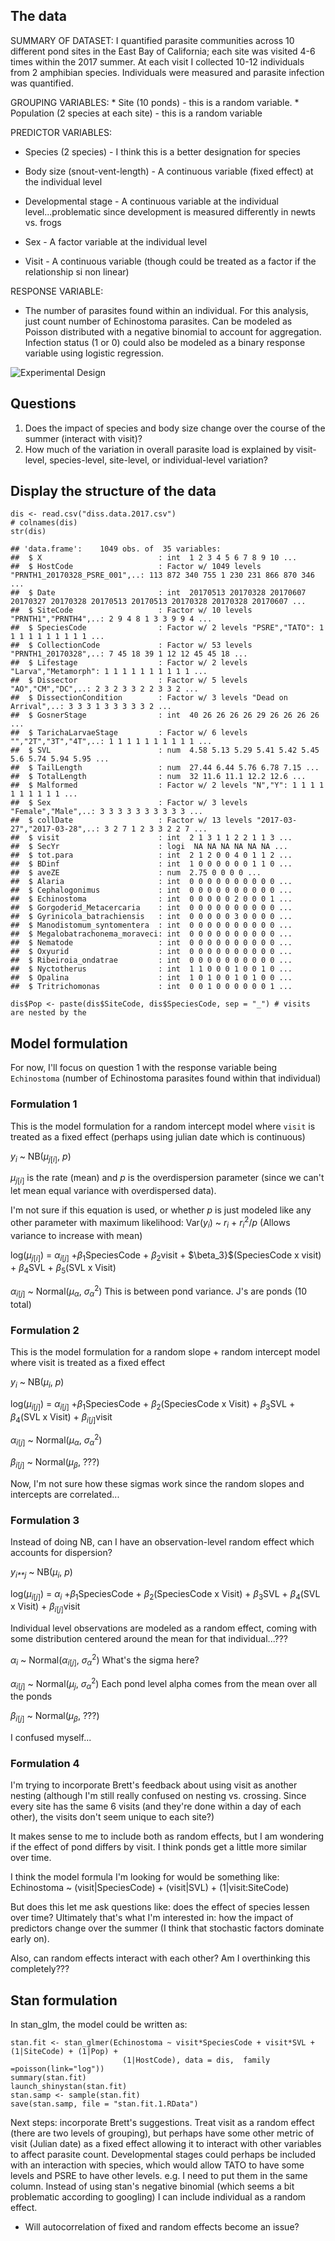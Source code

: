 The data
--------

SUMMARY OF DATASET: I quantified parasite communities across 10
different pond sites in the East Bay of California; each site was
visited 4-6 times within the 2017 summer. At each visit I collected
10-12 individuals from 2 amphibian species. Individuals were measured
and parasite infection was quantified.

GROUPING VARIABLES: \* Site (10 ponds) - this is a random variable. \*
Population (2 species at each site) - this is a random variable

PREDICTOR VARIABLES:

-   Species (2 species) - I think this is a better designation for
    species

-   Body size (snout-vent-length) - A continuous variable (fixed effect)
    at the individual level

-   Developmental stage - A continuous variable at the individual
    level...problematic since development is measured differently in
    newts vs. frogs

-   Sex - A factor variable at the individual level

-   Visit - A continuous variable (though could be treated as a factor
    if the relationship si non linear)

RESPONSE VARIABLE:

-   The number of parasites found within an individual. For this
    analysis, just count number of Echinostoma parasites. Can be modeled
    as Poisson distributed with a negative binomial to account for
    aggregation. Infection status (1 or 0) could also be modeled as a
    binary response variable using logistic regression.

![Experimental Design](%22ip_4_figure1_expdesign.pdf%22)

Questions
---------

1.  Does the impact of species and body size change over the course of
    the summer (interact with visit)?
2.  How much of the variation in overall parasite load is explained by
    visit-level, species-level, site-level, or individual-level
    variation?

Display the structure of the data
---------------------------------

    dis <- read.csv("diss.data.2017.csv")
    # colnames(dis)
    str(dis)

    ## 'data.frame':    1049 obs. of  35 variables:
    ##  $ X                          : int  1 2 3 4 5 6 7 8 9 10 ...
    ##  $ HostCode                   : Factor w/ 1049 levels "PRNTH1_20170328_PSRE_001",..: 113 872 340 755 1 230 231 866 870 346 ...
    ##  $ Date                       : int  20170513 20170328 20170607 20170327 20170328 20170513 20170513 20170328 20170328 20170607 ...
    ##  $ SiteCode                   : Factor w/ 10 levels "PRNTH1","PRNTH4",..: 2 9 4 8 1 3 3 9 9 4 ...
    ##  $ SpeciesCode                : Factor w/ 2 levels "PSRE","TATO": 1 1 1 1 1 1 1 1 1 1 ...
    ##  $ CollectionCode             : Factor w/ 53 levels "PRNTH1_20170328",..: 7 45 18 39 1 12 12 45 45 18 ...
    ##  $ Lifestage                  : Factor w/ 2 levels "Larva","Metamorph": 1 1 1 1 1 1 1 1 1 1 ...
    ##  $ Dissector                  : Factor w/ 5 levels "AO","CM","DC",..: 2 3 2 3 3 2 2 3 3 2 ...
    ##  $ DissectionCondition        : Factor w/ 3 levels "Dead on Arrival",..: 3 3 3 1 3 3 3 3 3 2 ...
    ##  $ GosnerStage                : int  40 26 26 26 26 29 26 26 26 26 ...
    ##  $ TarichaLarvaeStage         : Factor w/ 6 levels "","2T","3T","4T",..: 1 1 1 1 1 1 1 1 1 1 ...
    ##  $ SVL                        : num  4.58 5.13 5.29 5.41 5.42 5.45 5.6 5.74 5.94 5.95 ...
    ##  $ TailLength                 : num  27.44 6.44 5.76 6.78 7.15 ...
    ##  $ TotalLength                : num  32 11.6 11.1 12.2 12.6 ...
    ##  $ Malformed                  : Factor w/ 2 levels "N","Y": 1 1 1 1 1 1 1 1 1 1 ...
    ##  $ Sex                        : Factor w/ 3 levels "Female","Male",..: 3 3 3 3 3 3 3 3 3 3 ...
    ##  $ collDate                   : Factor w/ 13 levels "2017-03-27","2017-03-28",..: 3 2 7 1 2 3 3 2 2 7 ...
    ##  $ visit                      : int  2 1 3 1 1 2 2 1 1 3 ...
    ##  $ SecYr                      : logi  NA NA NA NA NA NA ...
    ##  $ tot.para                   : int  2 1 2 0 0 4 0 1 1 2 ...
    ##  $ BDinf                      : int  1 0 0 0 0 0 0 1 1 0 ...
    ##  $ aveZE                      : num  2.75 0 0 0 0 ...
    ##  $ Alaria                     : int  0 0 0 0 0 0 0 0 0 0 ...
    ##  $ Cephalogonimus             : int  0 0 0 0 0 0 0 0 0 0 ...
    ##  $ Echinostoma                : int  0 0 0 0 0 2 0 0 0 1 ...
    ##  $ Gorgoderid_Metacercaria    : int  0 0 0 0 0 0 0 0 0 0 ...
    ##  $ Gyrinicola_batrachiensis   : int  0 0 0 0 0 3 0 0 0 0 ...
    ##  $ Manodistomum_syntomentera  : int  0 0 0 0 0 0 0 0 0 0 ...
    ##  $ Megalobatrachonema_moraveci: int  0 0 0 0 0 0 0 0 0 0 ...
    ##  $ Nematode                   : int  0 0 0 0 0 0 0 0 0 0 ...
    ##  $ Oxyurid                    : int  0 0 0 0 0 0 0 0 0 0 ...
    ##  $ Ribeiroia_ondatrae         : int  0 0 0 0 0 0 0 0 0 0 ...
    ##  $ Nyctotherus                : int  1 1 0 0 0 1 0 0 1 0 ...
    ##  $ Opalina                    : int  1 0 1 0 0 1 0 1 0 0 ...
    ##  $ Tritrichomonas             : int  0 0 1 0 0 0 0 0 0 1 ...

    dis$Pop <- paste(dis$SiteCode, dis$SpeciesCode, sep = "_") # visits are nested by the

Model formulation
-----------------

For now, I'll focus on question 1 with the response variable being
`Echinostoma` (number of Echinostoma parasites found within that
individual)

### Formulation 1

This is the model formulation for a random intercept model where `visit`
is treated as a fixed effect (perhaps using julian date which is
continuous)

*y*<sub>*i*</sub> ~ NB(*μ*<sub>*j*\[*i*\]</sub>, *p*)

*μ*<sub>*j*\[*i*\]</sub> is the rate (mean) and *p* is the
overdispersion parameter (since we can't let mean equal variance with
overdispersed data).

I'm not sure if this equation is used, or whether *p* is just modeled
like any other parameter with maximum likelihood: Var(*y*<sub>*i*</sub>)
~ *r*<sub>*i*</sub> + *r*<sub>*i*</sub><sup>2</sup>/*p* (Allows variance
to increase with mean)

log(*μ*<sub>*j*\[*i*\]</sub>) = *α*<sub>*i*\[*j*\]</sub>
+*β*<sub>1</sub>SpeciesCode + *β*<sub>2</sub>visit +
$\\beta\_3}$(SpeciesCode x visit) + *β*<sub>4</sub>SVL +
*β*<sub>5</sub>(SVL x Visit)

*α*<sub>*i*\[*j*\]</sub> ~ Normal(*μ*<sub>*α*</sub>,
*σ*<sub>*α*</sub><sup>2</sup>) This is between pond variance. J's are
ponds (10 total)

### Formulation 2

This is the model formulation for a random slope + random intercept
model where visit is treated as a fixed effect

*y*<sub>*i*</sub> ~ NB(*μ*<sub>*i*</sub>, *p*)

log(*μ*<sub>*i*\[*j*\]</sub>) = *α*<sub>*i*\[*j*\]</sub>
+*β*<sub>1</sub>SpeciesCode + *β*<sub>2</sub>(SpeciesCode x Visit) +
*β*<sub>3</sub>SVL + *β*<sub>4</sub>(SVL x Visit) +
*β*<sub>*i*\[*j*\]</sub>visit

*α*<sub>*i*\[*j*\]</sub> ~ Normal(*μ*<sub>*α*</sub>,
*σ*<sub>*α*</sub><sup>2</sup>)

*β*<sub>*i*\[*j*\]</sub> ~ Normal(*μ*<sub>*β*</sub>, ???)

Now, I'm not sure how these sigmas work since the random slopes and
intercepts are correlated...

### Formulation 3

Instead of doing NB, can I have an observation-level random effect which
accounts for dispersion?

*y*<sub>*i**j*</sub> ~ NB(*μ*<sub>*i*</sub>, *p*)

log(*μ*<sub>*i*\[*j*\]</sub>) = *α*<sub>*i*</sub>
+*β*<sub>1</sub>SpeciesCode + *β*<sub>2</sub>(SpeciesCode x Visit) +
*β*<sub>3</sub>SVL + *β*<sub>4</sub>(SVL x Visit) +
*β*<sub>*i*\[*j*\]</sub>visit

Individual level observations are modeled as a random effect, coming
with some distribution centered around the mean for that
individual...???

*α*<sub>*i*</sub> ~ Normal(*α*<sub>*i*\[*j*\]</sub>,
*σ*<sub>*α*</sub><sup>2</sup>) What's the sigma here?

*α*<sub>*i*\[*j*\]</sub> ~ Normal(*μ*<sub>*j*</sub>,
*σ*<sub>*α*</sub><sup>2</sup>) Each pond level alpha comes from the mean
over all the ponds

*β*<sub>*i*\[*j*\]</sub> ~ Normal(*μ*<sub>*β*</sub>, ???)

I confused myself...

### Formulation 4

I'm trying to incorporate Brett's feedback about using visit as another
nesting (although I'm still really confused on nesting vs. crossing.
Since every site has the same 6 visits (and they're done within a day of
each other), the visits don't seem unique to each site?)

It makes sense to me to include both as random effects, but I am
wondering if the effect of pond differs by visit. I think ponds get a
little more similar over time.

I think the model formula I'm looking for would be something like:
Echinostoma ~ (visit|SpeciesCode) + (visit|SVL) + (1|visit:SiteCode)

But does this let me ask questions like: does the effect of species
lessen over time? Ultimately that's what I'm interested in: how the
impact of predictors change over the summer (I think that stochastic
factors dominate early on).

Also, can random effects interact with each other? Am I overthinking
this completely???

Stan formulation
----------------

In stan\_glm, the model could be written as:

    stan.fit <- stan_glmer(Echinostoma ~ visit*SpeciesCode + visit*SVL + (1|SiteCode) + (1|Pop) +
                             (1|HostCode), data = dis,  family =poisson(link="log"))
    summary(stan.fit)
    launch_shinystan(stan.fit)
    stan.samp <- sample(stan.fit)
    save(stan.samp, file = "stan.fit.1.RData")

Next steps: incorporate Brett's suggestions. Treat visit as a random
effect (there are two levels of grouping), but perhaps have some other
metric of visit (Julian date) as a fixed effect allowing it to interact
with other variables to affect parasite count. Developmental stages
could perhaps be included with an interaction with species, which would
allow TATO to have some levels and PSRE to have other levels. e.g. I
need to put them in the same column. Instead of using stan's negative
binomial (which seems a bit problematic according to googling) I can
include individual as a random effect.

-   Will autocorrelation of fixed and random effects become an issue?
